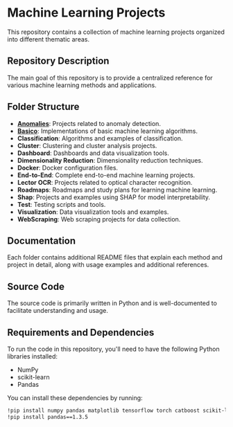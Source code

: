 # Machine Learning Projects

This repository contains a collection of machine learning projects organized into different thematic areas.

## Repository Description

The main goal of this repository is to provide a centralized reference for various machine learning methods and applications.

## Folder Structure

- [**Anomalies**](Anomalies/anomalies.md): Projects related to anomaly detection.
- [**Basico**](Basico/basic.md): Implementations of basic machine learning algorithms.
- **Classification**: Algorithms and examples of classification.
- **Cluster**: Clustering and cluster analysis projects.
- **Dashboard**: Dashboards and data visualization tools.
- **Dimensionality Reduction**: Dimensionality reduction techniques.
- **Docker**: Docker configuration files.
- **End-to-End**: Complete end-to-end machine learning projects.
- **Lector OCR**: Projects related to optical character recognition.
- **Roadmaps**: Roadmaps and study plans for learning machine learning.
- **Shap**: Projects and examples using SHAP for model interpretability.
- **Test**: Testing scripts and tools.
- **Visualization**: Data visualization tools and examples.
- **WebScraping**: Web scraping projects for data collection.

## Documentation

Each folder contains additional README files that explain each method and project in detail, along with usage examples and additional references.

## Source Code

The source code is primarily written in Python and is well-documented to facilitate understanding and usage.

## Requirements and Dependencies

To run the code in this repository, you'll need to have the following Python libraries installed:

- NumPy
- scikit-learn
- Pandas

You can install these dependencies by running:

```bash
!pip install numpy pandas matplotlib tensorflow torch catboost scikit-learn shap streamlit sweetviz
!pip install pandas==1.3.5
